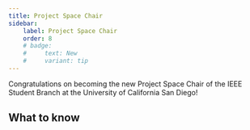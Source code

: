 ```yaml
---
title: Project Space Chair
sidebar:
    label: Project Space Chair
    order: 8
    # badge:
    #     text: New
    #     variant: tip
---
```


Congratulations on becoming the new Project Space Chair of the IEEE Student Branch at the University of California San Diego!

## What to know
